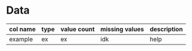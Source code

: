 # Data

| col name | type | value count | missing values |description |
| -------- | ---- | ----------- | -------------- | ---------- |
| example  | ex   | ex          | idk            | help       |

